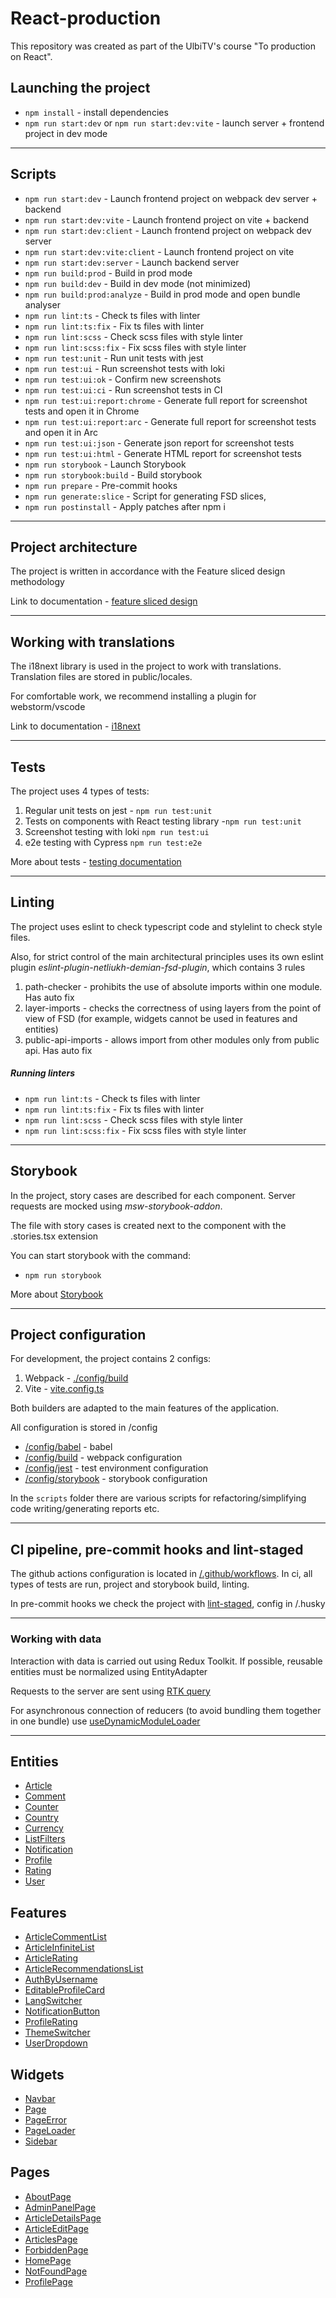 # React-production

This repository was created as part of the UlbiTV's course "To production on React".

## Launching the project

- `npm install` - install dependencies
- `npm run start:dev` or `npm run start:dev:vite` - launch server + frontend project in dev mode

----

## Scripts

- `npm run start:dev` - Launch frontend project on webpack dev server + backend
- `npm run start:dev:vite` - Launch frontend project on vite + backend
- `npm run start:dev:client` - Launch frontend project on webpack dev server
- `npm run start:dev:vite:client` - Launch frontend project on vite
- `npm run start:dev:server` - Launch backend server
- `npm run build:prod` - Build in prod mode
- `npm run build:dev` - Build in dev mode (not minimized)
- `npm run build:prod:analyze` - Build in prod mode and open bundle analyser
- `npm run lint:ts` - Check ts files with linter
- `npm run lint:ts:fix` - Fix ts files with linter
- `npm run lint:scss` - Check scss files with style linter
- `npm run lint:scss:fix` - Fix scss files with style linter
- `npm run test:unit` - Run unit tests with jest
- `npm run test:ui` - Run screenshot tests with loki
- `npm run test:ui:ok` - Confirm new screenshots
- `npm run test:ui:ci` - Run screenshot tests in CI
- `npm run test:ui:report:chrome` - Generate full report for screenshot tests and open it in Chrome
- `npm run test:ui:report:arc` - Generate full report for screenshot tests and open it in Arc
- `npm run test:ui:json` - Generate json report for screenshot tests
- `npm run test:ui:html` - Generate HTML report for screenshot tests
- `npm run storybook` - Launch Storybook
- `npm run storybook:build` - Build storybook
- `npm run prepare` - Pre-commit hooks
- `npm run generate:slice` - Script for generating FSD slices,
- `npm run postinstall` - Apply patches after npm i

----

## Project architecture

The project is written in accordance with the Feature sliced design methodology

Link to documentation - [feature sliced design](https://feature-sliced.design/docs/get-started/tutorial)

----

## Working with translations

The i18next library is used in the project to work with translations.
Translation files are stored in public/locales.

For comfortable work, we recommend installing a plugin for webstorm/vscode

Link to documentation - [i18next](https://react.i18next.com/)

----

## Tests

The project uses 4 types of tests:
1) Regular unit tests on jest - `npm run test:unit`
2) Tests on components with React testing library -`npm run test:unit`
3) Screenshot testing with loki `npm run test:ui`
4) e2e testing with Cypress `npm run test:e2e`

More about tests - [testing documentation](./docs/tests.md)

----

## Linting

The project uses eslint to check typescript code and stylelint to check style files.

Also, for strict control of the main architectural principles
uses its own eslint plugin *eslint-plugin-netliukh-demian-fsd-plugin*,
which contains 3 rules
1) path-checker - prohibits the use of absolute imports within one module. Has auto fix
2) layer-imports - checks the correctness of using layers from the point of view of FSD
   (for example, widgets cannot be used in features and entities)
3) public-api-imports - allows import from other modules only from public api. Has auto fix

##### Running linters
- `npm run lint:ts` - Check ts files with linter
- `npm run lint:ts:fix` - Fix ts files with linter
- `npm run lint:scss` - Check scss files with style linter
- `npm run lint:scss:fix` - Fix scss files with style linter

----

## Storybook

In the project, story cases are described for each component.
Server requests are mocked using *msw-storybook-addon*.

The file with story cases is created next to the component with the .stories.tsx extension

You can start storybook with the command:
- `npm run storybook`

More about [Storybook](./docs/storybook.md)

----

## Project configuration

For development, the project contains 2 configs:
1. Webpack - [./config/build](./config/build)
2. Vite - [vite.config.ts](./vite.config.ts)

Both builders are adapted to the main features of the application.

All configuration is stored in /config
- [/config/babel](./config/babel) - babel
- [/config/build](./config/build) - webpack configuration
- [/config/jest](./config/jest) - test environment configuration
- [/config/storybook](./config/storybook) - storybook configuration

In the `scripts` folder there are various scripts for refactoring/simplifying code writing/generating reports etc.

----

## CI pipeline, pre-commit hooks and lint-staged

The github actions configuration is located in [/.github/workflows](./.github/workflows).
In ci, all types of tests are run, project and storybook build, linting.

In pre-commit hooks we check the project with [lint-staged](https://github.com/okonet/lint-staged), config in /.husky

----

### Working with data

Interaction with data is carried out using Redux Toolkit.
If possible, reusable entities must be normalized using EntityAdapter

Requests to the server are sent using [RTK query](./src/shared/api/rtkApi.ts)

For asynchronous connection of reducers (to avoid bundling them together in one bundle) use
[useDynamicModuleLoader](./src/shared/lib/hooks/useDynamicModuleLoader/useDynamicModuleLoader.ts)

----

## Entities

- [Article](./src/entities/Article)
- [Comment](./src/entities/Comment)
- [Counter](./src/entities/Counter)
- [Country](./src/entities/Country)
- [Currency](./src/entities/Currency)
- [ListFilters](./src/entities/ListFilters)
- [Notification](./src/entities/Notification)
- [Profile](./src/entities/Profile)
- [Rating](./src/entities/Rating)
- [User](./src/entities/User)

## Features

- [ArticleCommentList](./src/features/ArticleCommentList)
- [ArticleInfiniteList](src/widgets/ArticleInfiniteList)
- [ArticleRating](./src/features/ArticleRating)
- [ArticleRecommendationsList](./src/features/ArticleRecommendationsList)
- [AuthByUsername](./src/features/AuthByUsername)
- [EditableProfileCard](./src/features/EditableProfileCard)
- [LangSwitcher](./src/features/LangSwitcher)
- [NotificationButton](./src/features/NotificationButton)
- [ProfileRating](./src/features/ProfileRating)
- [ThemeSwitcher](./src/features/ThemeSwitcher)
- [UserDropdown](./src/features/UserDropdown)

## Widgets
- [Navbar](./src/widgets/Navbar)
- [Page](./src/widgets/Page)
- [PageError](./src/widgets/PageError)
- [PageLoader](./src/widgets/PageLoader)
- [Sidebar](./src/widgets/Sidebar)

## Pages
- [AboutPage](./src/pages/AboutPage)
- [AdminPanelPage](./src/pages/AdminPanelPage)
- [ArticleDetailsPage](./src/pages/ArticleDetailsPage)
- [ArticleEditPage](./src/pages/ArticleEditPage)
- [ArticlesPage](./src/pages/ArticlesPage)
- [ForbiddenPage](./src/pages/ForbiddenPage)
- [HomePage](./src/pages/HomePage)
- [NotFoundPage](./src/pages/NotFoundPage)
- [ProfilePage](./src/pages/ProfilePage)

